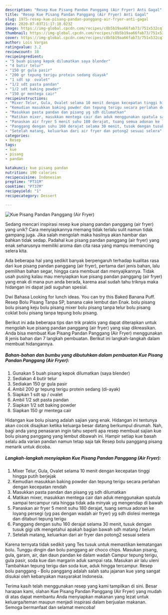 ```yaml
---
description: "Resep Kue Pisang Pandan Panggang (Air Fryer) Anti Gagal"
title: "Resep Kue Pisang Pandan Panggang (Air Fryer) Anti Gagal"
slug: 1975-resep-kue-pisang-pandan-panggang-air-fryer-anti-gagal
date: 2020-07-03T21:17:10.023Z
image: https://img-global.cpcdn.com/recipes/c8b5b19aa66fab73/751x532cq70/kue-pisang-pandan-panggang-air-fryer-foto-resep-utama.jpg
thumbnail: https://img-global.cpcdn.com/recipes/c8b5b19aa66fab73/751x532cq70/kue-pisang-pandan-panggang-air-fryer-foto-resep-utama.jpg
cover: https://img-global.cpcdn.com/recipes/c8b5b19aa66fab73/751x532cq70/kue-pisang-pandan-panggang-air-fryer-foto-resep-utama.jpg
author: Lois Vargas
ratingvalue: 3.2
reviewcount: 10
recipeingredient:
- "5 buah pisang kepok dilumatkan saya blender"
- "4 butir telur"
- "150 gr gula pasir"
- "200 gr tepung terigu protein sedang diayak"
- "1 sdt sp  ovalet"
- "1/2 sdt pasta pandan"
- "1/2 sdt baking powder"
- "150 gr mentega cair"
recipeinstructions:
- "Mixer Telur, Gula, Ovalet selama 10 menit dengan kecepatan tinggi hingga putih berjejak"
- "Kemudian masukkan baking powder dan tepung terigu secara perlahan dengan kecepatan rendah"
- "Masukkan pasta pandan dan pisang yg sdh dilumatkan"
- "Matikan mixer, masukkan mentega cair dan aduk menggunakan spatula sampai tercampur rata hingga tidak ada minyak yg mengendap di bawah"
- "Panaskan air fryer 5 menit suhu 180 derajat, tuang semua adonan ke loyang persegi (yg pas dengan wadah air fryer) yg sdh diolesi mentega dan ditaburi tepung terigu"
- "Panggang dengan suhu 160 derajat selama 30 menit, tusuk dengan tusuk gigi utk mengetahui apakah bagian bawah sdh matang / belum"
- "Setelah matang, keluarkan dari air fryer dan potong2 sesuai selera"
categories:
- Resep
tags:
- kue
- pisang
- pandan

katakunci: kue pisang pandan 
nutrition: 190 calories
recipecuisine: Indonesian
preptime: "PT31M"
cooktime: "PT37M"
recipeyield: "1"
recipecategory: Dessert

---
```



![Kue Pisang Pandan Panggang (Air Fryer)](https://img-global.cpcdn.com/recipes/c8b5b19aa66fab73/751x532cq70/kue-pisang-pandan-panggang-air-fryer-foto-resep-utama.jpg)

Sedang mencari inspirasi resep kue pisang pandan panggang (air fryer) yang unik? Cara menyiapkannya memang tidak terlalu sulit namun tidak gampang juga. Jika salah mengolah maka hasilnya akan hambar dan bahkan tidak sedap. Padahal kue pisang pandan panggang (air fryer) yang enak seharusnya memiliki aroma dan cita rasa yang mampu memancing selera kita.

Ada beberapa hal yang sedikit banyak berpengaruh terhadap kualitas rasa dari kue pisang pandan panggang (air fryer), pertama dari jenis bahan, lalu pemilihan bahan segar, hingga cara membuat dan menyajikannya. Tidak usah pusing kalau mau menyiapkan kue pisang pandan panggang (air fryer) yang enak di mana pun anda berada, karena asal sudah tahu triknya maka hidangan ini dapat jadi suguhan spesial.

Dwi Bahasa Looking for lunch ideas. You can try this Baked Banana Puff. Resep Bolu Pisang Tanpa SP, banana cake lembut dan Enak. bolu pisang bolu pisang keju bolu pisang mixer bolu pisang tanpa telur bolu pisang coklat bolu pisang tanpa tepung bolu pisang.


Berikut ini ada beberapa tips dan trik praktis yang dapat diterapkan untuk mengolah kue pisang pandan panggang (air fryer) yang siap dikreasikan. Anda bisa membuat Kue Pisang Pandan Panggang (Air Fryer) menggunakan 8 jenis bahan dan 7 langkah pembuatan. Berikut ini langkah-langkah dalam membuat hidangannya.

<!--inarticleads1-->

##### Bahan-bahan dan bumbu yang dibutuhkan dalam pembuatan Kue Pisang Pandan Panggang (Air Fryer):

1. Gunakan 5 buah pisang kepok dilumatkan (saya blender)
1. Sediakan 4 butir telur
1. Sediakan 150 gr gula pasir
1. Ambil 200 gr tepung terigu protein sedang (di-ayak)
1. Siapkan 1 sdt sp / ovalet
1. Ambil 1/2 sdt pasta pandan
1. Siapkan 1/2 sdt baking powder
1. Siapkan 150 gr mentega cair


Hidangan kue bolu pisang adalah sajian yang enak. Hidangan ini tentunya akan cocok disajikan ketika keluarga besar datang berkumpul dirumah. Nah, bagi anda yang penasaran ingin tahu seperti apa resep membuat sajian kue bolu pisang panggang yang lembut dibawah ini. Hampir setiap kue basah selalu ada varian pandan namun tetap saja tak Resep bolu panggang pisang menarik untuk dicoba. 

<!--inarticleads2-->

##### Langkah-langkah menyiapkan Kue Pisang Pandan Panggang (Air Fryer):

1. Mixer Telur, Gula, Ovalet selama 10 menit dengan kecepatan tinggi hingga putih berjejak
1. Kemudian masukkan baking powder dan tepung terigu secara perlahan dengan kecepatan rendah
1. Masukkan pasta pandan dan pisang yg sdh dilumatkan
1. Matikan mixer, masukkan mentega cair dan aduk menggunakan spatula sampai tercampur rata hingga tidak ada minyak yg mengendap di bawah
1. Panaskan air fryer 5 menit suhu 180 derajat, tuang semua adonan ke loyang persegi (yg pas dengan wadah air fryer) yg sdh diolesi mentega dan ditaburi tepung terigu
1. Panggang dengan suhu 160 derajat selama 30 menit, tusuk dengan tusuk gigi utk mengetahui apakah bagian bawah sdh matang / belum
1. Setelah matang, keluarkan dari air fryer dan potong2 sesuai selera


Karena ternyata tidak sedikit yang Tes tusuk untuk memastikan kematangan bolu. Tunggu dingin dan bolu panggang air choco chips. Masukan pisang, gula, garam, air, dan daun pandan ke dalam wadah Campur tepung terigu, gula pasir, soda kue dan margarin aduk sampai rata. Masukan air lalu uleni Tambahkan tepung terigu dan soda kue, aduk hingga tercampur. Resep bolu panggang - Bolu panggang adalah salah satu jajanan kue yang sangat disukai oleh kebanyakan masyarakat Indonesia. 

Terima kasih telah menggunakan resep yang kami tampilkan di sini. Besar harapan kami, olahan Kue Pisang Pandan Panggang (Air Fryer) yang mudah di atas dapat membantu Anda menyiapkan makanan yang lezat untuk keluarga/teman maupun menjadi inspirasi dalam berjualan makanan. Semoga bermanfaat dan selamat mencoba!
